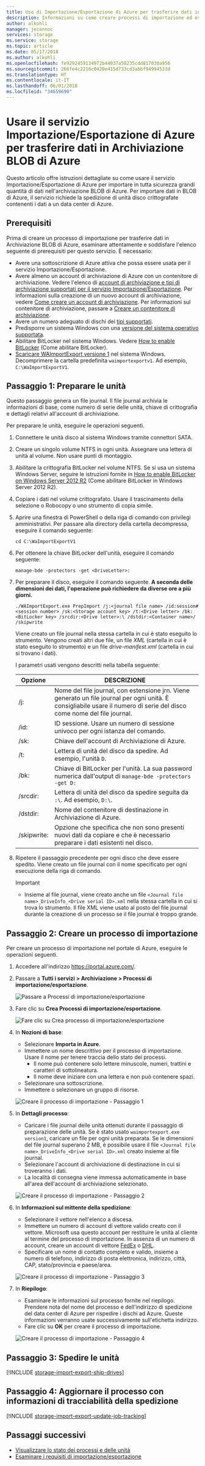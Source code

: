 ```yaml
---
title: Uso di Importazione/Esportazione di Azure per trasferire dati in BLOB di Azure | Microsoft Docs
description: Informazioni su come creare processi di importazione ed esportazione nel portale di Azure per trasferire dati da e verso BLOB di Azure.
author: alkohli
manager: jeconnoc
services: storage
ms.service: storage
ms.topic: article
ms.date: 05/17/2018
ms.author: alkohli
ms.openlocfilehash: fe9292459134972b44037a58235cdd817030a956
ms.sourcegitcommit: 266fe4c2216c0420e415d733cd3abbf94994533d
ms.translationtype: HT
ms.contentlocale: it-IT
ms.lasthandoff: 06/01/2018
ms.locfileid: "34659690"
---
```

# <a name="use-the-azure-importexport-service-to-import-data-to-azure-blob-storage"></a>Usare il servizio Importazione/Esportazione di Azure per trasferire dati in Archiviazione BLOB di Azure

Questo articolo offre istruzioni dettagliate su come usare il servizio Importazione/Esportazione di Azure per importare in tutta sicurezza grandi quantità di dati nell'archiviazione BLOB di Azure. Per importare dati in BLOB di Azure, il servizio richiede la spedizione di unità disco crittografate contenenti i dati a un data center di Azure.  

## <a name="prerequisites"></a>Prerequisiti

Prima di creare un processo di importazione per trasferire dati in Archiviazione BLOB di Azure, esaminare attentamente e soddisfare l'elenco seguente di prerequisiti per questo servizio. È necessario:

- Avere una sottoscrizione di Azure attiva che possa essere usata per il servizio Importazione/Esportazione.
- Avere almeno un account di archiviazione di Azure con un contenitore di archiviazione. Vedere l'elenco di [account di archiviazione e tipi di archiviazione supportati per il servizio Importazione/Esportazione](storage-import-export-requirements.md). Per informazioni sulla creazione di un nuovo account di archiviazione, vedere [Come creare un account di archiviazione](storage-create-storage-account.md#create-a-storage-account). Per informazioni sul contenitore di archiviazione, passare a [Creare un contenitore di archiviazione](../blobs/storage-quickstart-blobs-portal.md#create-a-container).
- Avere un numero adeguato di dischi dei [tipi supportati](storage-import-export-requirements.md#supported-disks). 
- Predisporre un sistema Windows con una [versione del sistema operativo supportata](storage-import-export-requirements.md#supported-operating-systems). 
- Abilitare BitLocker nel sistema Windows. Vedere [How to enable BitLocker](http://thesolving.com/storage/how-to-enable-bitlocker-on-windows-server-2012-r2/) (Come abilitare BitLocker).
- [Scaricare WAImportExport versione 1](https://www.microsoft.com/en-us/download/details.aspx?id=42659) nel sistema Windows. Decomprimere la cartella predefinita `waimportexportv1`. Ad esempio, `C:\WaImportExportV1`.


## <a name="step-1-prepare-the-drives"></a>Passaggio 1: Preparare le unità

Questo passaggio genera un file journal. Il file journal archivia le informazioni di base, come numero di serie delle unità, chiave di crittografia e dettagli relativi all'account di archiviazione. 

Per preparare le unità, eseguire le operazioni seguenti.

1.  Connettere le unità disco al sistema Windows tramite connettori SATA.
1.  Creare un singolo volume NTFS in ogni unità. Assegnare una lettera di unità al volume. Non usare punti di montaggio.
2.  Abilitare la crittografia BitLocker nel volume NTFS. Se si usa un sistema Windows Server, seguire le istruzioni fornite in [How to enable BitLocker on Windows Server 2012 R2](http://thesolving.com/storage/how-to-enable-bitlocker-on-windows-server-2012-r2/) (Come abilitare BitLocker in Windows Server 2012 R2).
3.  Copiare i dati nel volume crittografato. Usare il trascinamento della selezione o Robocopy o uno strumento di copia simile.
4.  Aprire una finestra di PowerShell o della riga di comando con privilegi amministrativi. Per passare alla directory della cartella decompressa, eseguire il comando seguente:
    
    `cd C:\WaImportExportV1`
5.  Per ottenere la chiave BitLocker dell'unità, eseguire il comando seguente:
    
    ` manage-bde -protectors -get <DriveLetter>: `
6.  Per preparare il disco, eseguire il comando seguente. **A seconda delle dimensioni dei dati, l'operazione può richiedere da diverse ore a più giorni.** 

    ```
    ./WAImportExport.exe PrepImport /j:<journal file name> /id:session#<session number> /sk:<Storage account key> /t:<Drive letter> /bk:<BitLocker key> /srcdir:<Drive letter>:\ /dstdir:<Container name>/ /skipwrite 
    ```
    Viene creato un file journal nella stessa cartella in cui è stato eseguito lo strumento. Vengono creati altri due file, un file *XML* (cartella in cui è stato eseguito lo strumento) e un file *drive-manifest.xml* (cartella in cui si trovano i dati).
    
    I parametri usati vengono descritti nella tabella seguente:

    |Opzione  |DESCRIZIONE  |
    |---------|---------|
    |/j:     |Nome del file journal, con estensione jrn. Viene generato un file journal per ogni unità. È consigliabile usare il numero di serie del disco come nome del file journal.         |
    |/id:     |ID sessione. Usare un numero di sessione univoco per ogni istanza del comando.      |
    |/sk:     |Chiave dell'account di Archiviazione di Azure.         |
    |/t:     |Lettera di unità del disco da spedire. Ad esempio, l'unità `D`.         |
    |/bk:     |Chiave di BitLocker per l'unità. La sua password numerica dall'output di ` manage-bde -protectors -get D: `      |
    |/srcdir:     |Lettera di unità del disco da spedire seguita da `:\`. Ad esempio, `D:\`.         |
    |/dstdir:     |Nome del contenitore di destinazione in Archiviazione di Azure.         |
    |/skipwrite:     |Opzione che specifica che non sono presenti nuovi dati da copiare e che è necessario preparare i dati esistenti nel disco.          |
7. Ripetere il passaggio precedente per ogni disco che deve essere spedito. Viene creato un file journal con il nome specificato per ogni esecuzione della riga di comando.
    
    > [!IMPORTANT]
    > - Insieme al file journal, viene creato anche un file `<Journal file name>_DriveInfo_<Drive serial ID>.xml` nella stessa cartella in cui si trova lo strumento. Il file XML viene usato al posto del file journal durante la creazione di un processo se il file journal è troppo grande. 

## <a name="step-2-create-an-import-job"></a>Passaggio 2: Creare un processo di importazione

Per creare un processo di importazione nel portale di Azure, eseguire le operazioni seguenti.

1. Accedere all'indirizzo https://portal.azure.com/.
2. Passare a **Tutti i servizi > Archiviazione > Processi di importazione/esportazione**. 
    
    ![Passare a Processi di importazione/esportazione](./media/storage-import-export-data-to-blobs/import-to-blob1.png)

3. Fare clic su **Crea Processi di importazione/esportazione**.

    ![Fare clic su Crea processo di importazione/esportazione](./media/storage-import-export-data-to-blobs/import-to-blob2.png)

4. In **Nozioni di base**:

    - Selezionare **Importa in Azure**.
    - Immettere un nome descrittivo per il processo di importazione. Usare il nome per tenere traccia dello stato dei processi.
        - Il nome può contenere solo lettere minuscole, numeri, trattini e caratteri di sottolineatura.
        - Il nome deve iniziare con una lettera e non può contenere spazi.
    - Selezionare una sottoscrizione.
    - Immettere o selezionare un gruppo di risorse.  

    ![Creare il processo di importazione - Passaggio 1](./media/storage-import-export-data-to-blobs/import-to-blob3.png)

3. In **Dettagli processo**:

    - Caricare i file journal delle unità ottenuti durante il passaggio di preparazione delle unità. Se è stato usato `waimportexport.exe version1`, caricare un file per ogni unità preparata. Se le dimensioni del file journal superano 2 MB, è possibile usare il file `<Journal file name>_DriveInfo_<Drive serial ID>.xml` creato insieme al file journal. 
    - Selezionare l'account di archiviazione di destinazione in cui si troveranno i dati. 
    - La località di consegna viene immessa automaticamente in base all'area dell'account di archiviazione selezionato.
   
   ![Creare il processo di importazione - Passaggio 2](./media/storage-import-export-data-to-blobs/import-to-blob4.png)

4. In **Informazioni sul mittente della spedizione**:

    - Selezionare il vettore nell'elenco a discesa.
    - Immettere un numero di account di vettore valido creato con il vettore. Microsoft usa questo account per restituire le unità al cliente al termine del processo di importazione. In assenza di un numero di account, creare un account di vettore [FedEx](http://www.fedex.com/us/oadr/) o [DHL](http://www.dhl.com/).
    - Specificare un nome di contatto completo e valido, insieme a numero di telefono, indirizzo di posta elettronica, indirizzo, città, CAP, stato/provincia e paese/area.

    ![Creare il processo di importazione - Passaggio 3](./media/storage-import-export-data-to-blobs/import-to-blob5.png)
   
5. In **Riepilogo**:

    - Esaminare le informazioni sul processo fornite nel riepilogo. Prendere nota del nome del processo e dell'indirizzo di spedizione del data center di Azure per rispedire i dischi ad Azure. Queste informazioni verranno usate successivamente sull'etichetta indirizzo.
    - Fare clic su **OK** per creare il processo di importazione.

    ![Creare il processo di importazione - Passaggio 4](./media/storage-import-export-data-to-blobs/import-to-blob4.png)

## <a name="step-3-ship-the-drives"></a>Passaggio 3: Spedire le unità 

[!INCLUDE [storage-import-export-ship-drives](../../../includes/storage-import-export-ship-drives.md)]


## <a name="step-4-update-the-job-with-tracking-information"></a>Passaggio 4: Aggiornare il processo con informazioni di tracciabilità della spedizione

[!INCLUDE [storage-import-export-update-job-tracking](../../../includes/storage-import-export-update-job-tracking.md)]


## <a name="next-steps"></a>Passaggi successivi

* [Visualizzare lo stato dei processi e delle unità](storage-import-export-view-drive-status.md)
* [Esaminare i requisiti di importazione/esportazione](storage-import-export-requirements.md)


